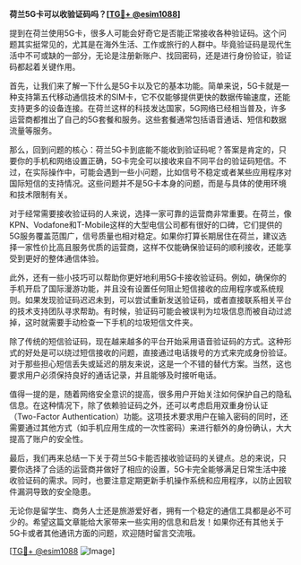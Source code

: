 **荷兰5G卡可以收验证码吗？[[TG💪+ @esim1088](https://t.me/s/esim1088)]**

提到在荷兰使用5G卡，很多人可能会好奇它是否能正常接收各种验证码。这个问题其实挺常见的，尤其是在海外生活、工作或旅行的人群中。毕竟验证码是现代生活中不可或缺的一部分，无论是注册新账户、找回密码，还是进行身份验证，验证码都起着关键作用。

首先，让我们来了解一下什么是5G卡以及它的基本功能。简单来说，5G卡就是一种支持第五代移动通信技术的SIM卡，它不仅能够提供更快的数据传输速度，还能支持更多的设备连接。在荷兰这样的科技发达国家，5G网络已经相当普及，许多运营商都推出了自己的5G套餐和服务。这些套餐通常包括语音通话、短信和数据流量等服务。

那么，回到问题的核心：荷兰5G卡到底能不能收到验证码呢？答案是肯定的，只要你的手机和网络设置正确，5G卡完全可以接收来自不同平台的验证码短信。不过，在实际操作中，可能会遇到一些小问题，比如信号不稳定或者某些应用程序对国际短信的支持情况。这些问题并不是5G卡本身的问题，而是与具体的使用环境和技术限制有关。

对于经常需要接收验证码的人来说，选择一家可靠的运营商非常重要。在荷兰，像KPN、Vodafone和T-Mobile这样的大型电信公司都有很好的口碑，它们提供的5G服务覆盖范围广，信号质量也相对稳定。如果你打算长期居住在荷兰，建议选择一家性价比高且服务优质的运营商，这样不仅能确保验证码的顺利接收，还能享受到更好的整体通信体验。

此外，还有一些小技巧可以帮助你更好地利用5G卡接收验证码。例如，确保你的手机开启了国际漫游功能，并且没有设置任何阻止短信接收的应用程序或系统规则。如果发现验证码迟迟未到，可以尝试重新发送验证码，或者直接联系相关平台的技术支持团队寻求帮助。有时候，验证码可能会被误判为垃圾信息而被自动过滤掉，这时就需要手动检查一下手机的垃圾短信文件夹。

除了传统的短信验证码，现在越来越多的平台开始采用语音验证码的方式。这种形式的好处是可以绕过短信接收的问题，直接通过电话拨号的方式来完成身份验证。对于那些担心短信丢失或延迟的朋友来说，这是一个不错的替代方案。当然，这也要求用户必须保持良好的通话记录，并且能够及时接听电话。

值得一提的是，随着网络安全意识的提高，很多用户开始关注如何保护自己的隐私信息。在这种情况下，除了依赖验证码之外，还可以考虑启用双重身份认证（Two-Factor Authentication）功能。这项技术要求用户在输入密码的同时，还需要通过其他方式（如手机应用生成的一次性密码）来进行额外的身份确认，大大提高了账户的安全性。

最后，我们再来总结一下关于荷兰5G卡能否接收验证码的关键点。总的来说，只要你选择了合适的运营商并做好了相应的设置，5G卡完全能够满足日常生活中接收验证码的需求。同时，也要注意定期更新手机操作系统和应用程序，以防止因软件漏洞导致的安全隐患。

无论你是留学生、商务人士还是旅游爱好者，拥有一个稳定的通信工具都是必不可少的。希望这篇文章能给大家带来一些实用的信息和启发！如果你还有其他关于5G卡或者其他通讯方面的问题，欢迎随时留言交流哦。

[[TG💪+ @esim1088](https://t.me/s/esim1088) ![Image](https://i.postimg.cc/4NQfJmqS/Snipaste-2025-05-13-00-14-12.png)]
